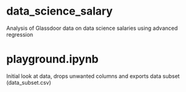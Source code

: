 # data_science_salary
Analysis of Glassdoor data on data science salaries using advanced regression


# playground.ipynb
Initial look at data, drops unwanted columns and exports data subset (data_subset.csv)

